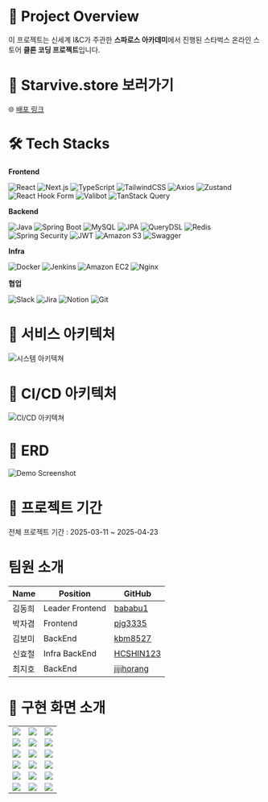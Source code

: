 # 📢 **Project Overview**

이 프로젝트는 신세계 I&C가 주관한 **스파로스 아카데미**에서 진행된 스타벅스 온라인 스토어 **클론 코딩 프로젝트**입니다.

# 📢 **Starvive.store 보러가기**

🌐 [배포 링크](https://starvive.store)

# 🛠️ **Tech Stacks**

**Frontend**

![React](https://img.shields.io/badge/React-61DAFB?style=for-the-badge&logo=react&logoColor=white)
![Next.js](https://img.shields.io/badge/Next.js-000000?style=for-the-badge&logo=nextdotjs&logoColor=white)
![TypeScript](https://img.shields.io/badge/TypeScript-3178C6?style=for-the-badge&logo=typescript&logoColor=white)
![TailwindCSS](https://img.shields.io/badge/TailwindCSS-06B6D4?style=for-the-badge&logo=tailwindcss&logoColor=white)
![Axios](https://img.shields.io/badge/Axios-5A29E4?style=for-the-badge&logo=axios&logoColor=white)
![Zustand](https://img.shields.io/badge/Zustand-000000?style=for-the-badge&logo=zustand&logoColor=white)
![React Hook Form](https://img.shields.io/badge/React_Hook_Form-EC5990?style=for-the-badge&logo=reacthookform&logoColor=white)
![Valibot](https://img.shields.io/badge/Valibot-2B90D9?style=for-the-badge)
![TanStack Query](https://img.shields.io/badge/TanStack_Query-FF4154?style=for-the-badge&logo=reactquery&logoColor=white)

**Backend**

![Java](https://img.shields.io/badge/Java-007396?style=for-the-badge&logo=openjdk&logoColor=white)
![Spring Boot](https://img.shields.io/badge/Spring_Boot-6DB33F?style=for-the-badge&logo=springboot&logoColor=white)
![MySQL](https://img.shields.io/badge/MySQL-4479A1?style=for-the-badge&logo=mysql&logoColor=white)
![JPA](https://img.shields.io/badge/JPA-59666C?style=for-the-badge)
![QueryDSL](https://img.shields.io/badge/QueryDSL-0097A7?style=for-the-badge)
![Redis](https://img.shields.io/badge/Redis-DC382D?style=for-the-badge&logo=redis&logoColor=white)
![Spring Security](https://img.shields.io/badge/Spring_Security-6DB33F?style=for-the-badge&logo=springsecurity&logoColor=white)
![JWT](https://img.shields.io/badge/JWT-000000?style=for-the-badge&logo=jsonwebtokens&logoColor=white)
![Amazon S3](https://img.shields.io/badge/Amazon_S3-569A31?style=for-the-badge&logo=amazonaws&logoColor=white)
![Swagger](https://img.shields.io/badge/Swagger-85EA2D?style=for-the-badge&logo=swagger&logoColor=black)

**Infra**

![Docker](https://img.shields.io/badge/Docker-2496ED?style=for-the-badge&logo=docker&logoColor=white)
![Jenkins](https://img.shields.io/badge/Jenkins-D24939?style=for-the-badge&logo=jenkins&logoColor=white)
![Amazon EC2](https://img.shields.io/badge/Amazon_EC2-FF9900?style=for-the-badge&logo=amazonaws&logoColor=white)
![Nginx](https://img.shields.io/badge/Nginx-009639?style=for-the-badge&logo=nginx&logoColor=white)

**협업**

![Slack](https://img.shields.io/badge/Slack-4A154B?style=for-the-badge&logo=slack&logoColor=white)
![Jira](https://img.shields.io/badge/Jira-0052CC?style=for-the-badge&logo=jira&logoColor=white)
![Notion](https://img.shields.io/badge/Notion-000000?style=for-the-badge&logo=notion&logoColor=white)
![Git](https://img.shields.io/badge/Git-F05032?style=for-the-badge&logo=git&logoColor=white)

# 📢 **서비스 아키텍처**
![시스템 아키텍쳐](./assets/images/시스템%20아키텍쳐.png)

# 📢 **CI/CD 아키텍처**
![CI/CD 아키텍쳐](./assets/images/CI:CD%20아키텍쳐.png)

# 📢 **ERD**
![Demo Screenshot](./assets/images/erd.png)

# 📅 **프로젝트 기간**

전체 프로젝트 기간 : 2025-03-11 ~ 2025-04-23

# **팀원 소개**

| Name   | Position        | GitHub                                      |
| ------ | --------------- | ------------------------------------------- |
| 김동희 | Leader Frontend | [bababu1](https://github.com/bababu1)       |
| 박자겸 | Frontend        | [pjg3335](https://github.com/pjg3335)       |
| 김보미 | BackEnd         | [kbm8527](https://github.com/kbm8527)       |
| 신효철 | Infra BackEnd   | [HCSHIN123](https://github.com/HCSHIN123)   |
| 최지호 | BackEnd         | [jijihorang](https://github.com/jijihorang) |

# 🌟 **구현 화면 소개**

<table>
<tr>
<td><img src="./assets/images/메인%20페이지.png"/></td>
<td><img src="./assets/images/로그인%20알림%20페이지.png"/></td>
<td><img src="./assets/images/회원가입%20페이지%201.png"/></td>
</tr>
<tr>
<td><img src="./assets/images/회원가입%20페이지%202.png"/></td>
<td><img src="./assets/images/회원가입%20페이지%203.png"/></td>
<td><img src="./assets/images/회원가입%20페이지%204.png"/></td>
</tr>
<tr>
<td><img src="./assets/images/회원가입%20페이지%205.png"/></td>
<td><img src="./assets/images/회원가입%20페이지%206.png"/></td>
<td><img src="./assets/images/회원가입%20완료%20페이지.png"/></td>
</tr>
<tr>
<td><img src="./assets/images/로그인%20페이지.png"/></td>
<td><img src="./assets/images/소셜%20로그인%20페이지.png"/></td>
<td><img src="./assets/images/기획전%20페이지.png"/></td>
</tr>
<tr>
<td><img src="./assets/images/기획전%20상품%20페이지.png"/></td>
<td><img src="./assets/images/베스트%20상품%20페이지.png"/></td>
<td><img src="./assets/images/카테고리%20페이지.png"/></td>
</tr>
<tr>
<td><img src="./assets/images/카테고리별%20상품%20페이지.png"/></td>
<td><img src="./assets/images/상품%20상세%20조회%20페이지.png"/></td>
<td><img src="./assets/images/추천%20섹션%20페이지.png"/></td>
</tr>
</table>
